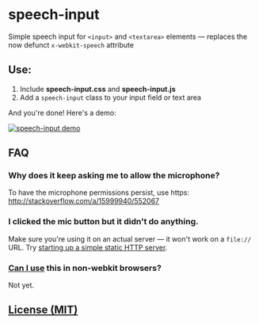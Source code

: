 speech-input
============

Simple speech input for `<input>` and `<textarea>` elements — replaces the now defunct `x-webkit-speech` attribute

## Use:

1. Include **speech-input.css** and **speech-input.js**
2. Add a `speech-input` class to your input field or text area

And you're done! Here's a demo:

[![speech-input demo][1]][2]

## FAQ

### Why does it keep asking me to allow the microphone?
To have the microphone permissions persist, use https: http://stackoverflow.com/a/15999940/552067

### I clicked the mic button but it didn't do anything.
Make sure you're using it on an actual server — it won't work on a `file://` URL. Try [starting up a simple static HTTP server](https://gist.github.com/willurd/5720255).

### [Can I use](http://caniuse.com/#feat=web-speech) this in non-webkit browsers?
Not yet.

## [License (MIT)](http://hug.mit-license.org/)


[1]: http://f.cl.ly/items/3m0n2Q0y0h1a0N2P2s0Y/screenshot-by-nimbus.png
[2]: http://daniel-hug.github.io/speech-input/
